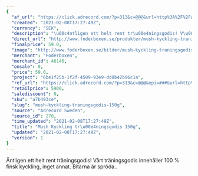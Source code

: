 ```yaml
---
{
  "af_url": "https://click.adrecord.com/?p=313&c=@@@&url=http%3A%2F%2Fwww.foderboxen.se%2Fprodukter%2Fmush-kyckling-traningsgodis-150g%2C614",
  "created": "2021-02-08T17:27:49Z",
  "currency": "SEK",
  "description": "\u00c4ntligen ett helt rent tr\u00e4ningsgodis! V\u00e5rt tr\u00e4ningsgodis inneh\u00e5ller 100 % finsk kyckling, inget annat. Bitarna \u00e4r spr\u00f6da..",
  "direct_url": "http://www.foderboxen.se/produkter/mush-kyckling-traningsgodis-150g,614",
  "finalprice": 59.0,
  "image": "http://www.foderboxen.se/bilder/mush-kyckling-traningsgodis-150g-614.png",
  "merchant": "Foderboxen",
  "merchant_id": 46146,
  "onsale": 0,
  "price": 59.0,
  "project": "6be1f25b-1f2f-4509-93e9-dd8b42b96c1a",
  "ref_url": "https://click.adrecord.com/?p=313&c=@@@&epi=###&url=http%3A%2F%2Fwww.foderboxen.se%2Fprodukter%2Fmush-kyckling-traningsgodis-150g%2C614",
  "retailprice": 5900,
  "salediscount": 0,
  "sku": "a7b493ce",
  "slug": "mush-kyckling-traningsgodis-150g",
  "source": "Adrecord Sweden",
  "source_id": 270,
  "time_updated": "2021-02-08T17:27:49Z",
  "title": "Mush Kyckling tr\u00e4ningsgodis 150g",
  "updated": "2021-02-08T17:27:49Z",
  "version": 1
}
---
```


<p> Äntligen ett helt rent träningsgodis! Vårt träningsgodis innehåller 100 % finsk kyckling, inget annat. Bitarna är spröda..</p>
